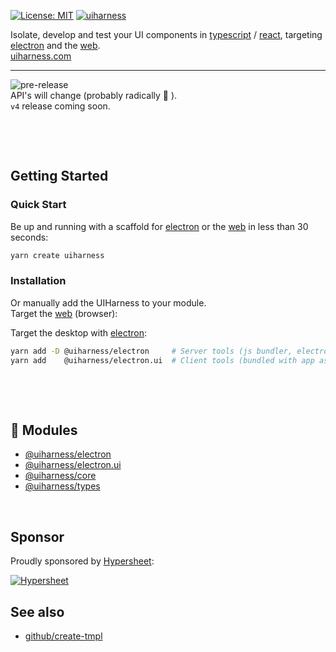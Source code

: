 [![License: MIT](https://img.shields.io/badge/License-MIT-green.svg)](https://opensource.org/licenses/MIT)
[![uiharness](https://user-images.githubusercontent.com/185555/51708395-b4a71280-2088-11e9-95ac-ed659c36476c.png)](https://uiharness.com)



Isolate, develop and test your UI components in [typescript](https://www.typescriptlang.org/) / [react](https://reactjs.org/), targeting [electron](https://electronjs.org/) and the [web](https://developer.mozilla.org).  
[uiharness.com](https://uiharness.com)

----

![pre-release](https://img.shields.io/badge/Status-pre--release-orange.svg)  
API's will change (probably radically 🐷 ).  
`v4` release coming soon.

<p>&nbsp;</p>
<p>&nbsp;</p>



## Getting Started

### Quick Start
Be up and running with a scaffold for [electron](https://electronjs.org/) or the [web](https://developer.mozilla.org) in less than 30 seconds:

```bash
yarn create uiharness
```


### Installation
Or manually add the UIHarness to your module.  
Target the [web](https://developer.mozilla.org) (browser):


Target the desktop with [electron](https://electronjs.org):

```bash
yarn add -D @uiharness/electron     # Server tools (js bundler, electron builder)
yarn add    @uiharness/electron.ui  # Client tools (bundled with app as dependency)
```


<p>&nbsp;</p>
<p>&nbsp;</p>


## 🔗 Modules
- [@uiharness/electron](/code/libs/electron/README.md)
- [@uiharness/electron.ui](code/libs/electron.ui/README.md)
- [@uiharness/core](/code/libs/core/README.md)
- [@uiharness/types](/code/libs/types/README.md)

<p>&nbsp;</p>


## Sponsor
Proudly sponsored by [Hypersheet](https://hypersheet.io):

[![Hypersheet](https://user-images.githubusercontent.com/185555/51567641-944a4d00-1efc-11e9-8fab-8ad81862226c.png)](https://hypersheet.io)

## See also
- [github/create-tmpl](https://github.com/philcockfield/create-tmpl)

